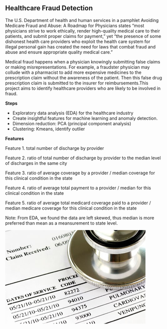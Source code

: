 ## Healthcare Fraud Detection

The U.S. Department of health and human services in a pamphlet Avoiding Medicare Fraud and Abuse: A Roadmap for Physicians states “most physicians strive to work ethically, render high-quality medical care to their patients, and submit proper claims for payment,” yet “the presence of some dishonest health care providers who exploit the health care system for illegal personal gain has created the need for laws that combat fraud and abuse and ensure appropriate quality medical care.”

Medical fraud happens when a physician knowingly submitting false claims or making misrepresentations.  For example, a fraudster physician may collude with a pharmacist to add more expensive medicines to the prescription claim without the awareness of the patient. Then this false drug prescription claim is submitted to the insurer for reimbursements.This project aims to identify healthcare providers who are likely to be involved in fraud. 


**Steps**

- Exploratory data analysis (EDA) for the healthcare industry
- Create insightful features for machine learning and anomaly detection.
- Dimension reduction: PCA (principal component analysis)
- Clustering: Kmeans, identify outlier

**Features**

Feature 1. total number of discharge by provider 

Feature 2. ratio of total number of discharge by provider to the median level of discharges in the same city 

Feature 3. ratio of average coverage by a provider / median coverage for this clinical condition in the state 

Feature 4. ratio of average total payment to a provider / median for this clinical condition in the state 

Feature 5. ratio of average total medicard coverage paid to a provider / median medicare coverage for this clinical condition in the state 

Note: From EDA, we found the data are left skewed, thus median is more preferred than mean as a meansurement to state level. 

![screenshot](graph.jpg)

